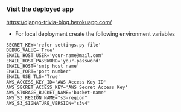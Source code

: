 ### Visit the deployed app
https://django-trivia-blog.herokuapp.com/

- For local deployment create the following environment variables
```
SECRET_KEY='refer settings.py file'
DEBUG_VALUE='True'
EMAIL_HOST_USER='your-name@mail.com'
EMAIL_HOST_PASSWORD='your-password'
EMAIL_HOST='smtp host name'
EMAIL_PORT='port number'
EMAIL_USE_TLS='True'
AWS_ACCESS_KEY_ID='AWS Access Key ID'
AWS_SECRET_ACCESS_KEY='AWS Secret Access Key'
AWS_STORAGE_BUCKET_NAME='bucket-name'
AWS_S3_REGION_NAME="s3-region"
AWS_S3_SIGNATURE_VERSION="s3v4"
```